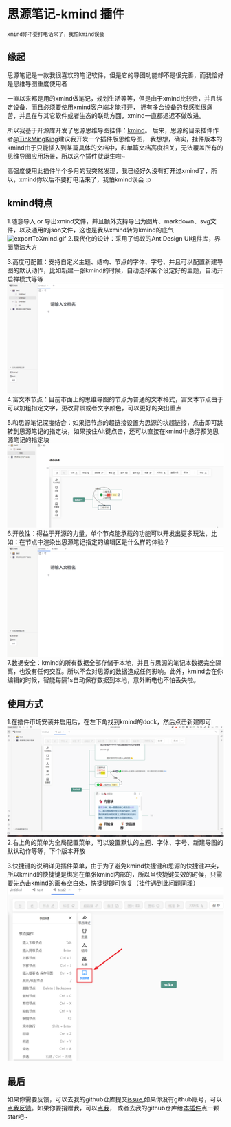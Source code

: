 # 思源笔记-kmind 插件
    xmind你不要打电话来了，我怕kmind误会
## 缘起
思源笔记是一款我很喜欢的笔记软件，但是它的导图功能却不是很完善，而我恰好是思维导图重度使用者 

一直以来都是用的xmind做笔记，规划生活等等，但是由于xmind比较贵，并且绑定设备，而且必须要使用xmind客户端才能打开，
拥有多台设备的我感觉很痛苦，并且在与其它软件或者生态的联动方面，xmind一直都迟迟不做改进。

所以我基于开源库开发了思源思维导图挂件：[kmind](https://github.com/suka233/siyuan-Kmind)。
后来，思源的目录插件作者[@TinkMingKing](https://github.com/TinkMingKing)建议我开发一个插件版思维导图，
我想想，确实，挂件版本的kmind由于只能插入到某篇具体的文档中，和单篇文档高度相关，无法覆盖所有的思维导图应用场景，所以这个插件就诞生啦~

高强度使用此插件半个多月的我突然发现，我已经好久没有打开过xmind了，所以，xmind你以后不要打电话来了，我怕kmind误会 :p

## kmind特点
1.随意导入 or 导出xmind文件，并且额外支持导出为图片、markdown、svg文件，以及通用的json文件，这也是我从xmind转为kmind的底气
![exportToXmind.gif](img%2FexportToXmind.gif)
2.现代化的设计：采用了蚂蚁的Ant Design UI组件库，界面简洁大方

3.高度可配置：支持自定义主题、结构、节点的字体、字号、并且可以配置新建导图的默认动作，比如新建一张kmind的时候，自动选择某个设定好的主题，自动开启禅模式等等
![changeStyle.gif](img%2FchangeStyle.gif)
4.富文本节点：目前市面上的思维导图的节点为普通的文本格式，富文本节点由于可以加粗指定文字，更改背景或者文字颜色，可以更好的突出重点

5.和思源笔记深度结合：如果把节点的超链接设置为思源的块超链接，点击即可跳转到思源笔记的指定块，如果按住Alt键点击，还可以直接在kmind中悬浮预览思源笔记的指定块
![kmindguide.gif](img%2Fkmindguide.gif)
6.开放性：得益于开源的力量，单个节点能承载的功能可以开发出更多玩法，比如：在节点中渲染出思源笔记指定的编辑区是什么样的体验？
![siyuanBlock.gif](img%2FsiyuanBlock.gif)
7.数据安全：kmind的所有数据全部存储于本地，并且与思源的笔记本数据完全隔离，也没有任何交互。所以不会对思源的数据造成任何影响。此外，kmind会在你编辑的时候，智能每隔1s自动保存数据到本地，意外断电也不怕丢失啦。

## 使用方式
1.在插件市场安装并启用后，在左下角找到kmind的dock，然后点击新建即可
![newKmind.gif](img%2FnewKmind.gif)
2.右上角的菜单为全局配置菜单，可以设置默认的主题、字体、字号、新建导图的默认动作等等，下个版本开放

3.快捷键的说明详见插件菜单，由于为了避免kmind快捷键和思源的快捷键冲突，所以kmind的快捷键是绑定在单张kmind内部的，所以当快捷键失效的时候，只需要先点击kmind的画布空白处，快捷键即可恢复（挂件遇到此问题同理）
![shortcut.png](img%2Fshortcut.png)
## 最后
如果你需要反馈，可以去我的github仓库提交[issue](https://github.com/suka233/siyuan-kmind-plugin/issues),如果你没有github账号，可以[点我反馈](https://wj.qq.com/s2/12591272/adf1/)。如果你要捐赠我，可以[点我](https://wj.qq.com/s2/12591272/adf1/)，
或者去我的github仓库给[本插件](https://github.com/suka233/siyuan-kmind-plugin/issues)点一颗star吧~
